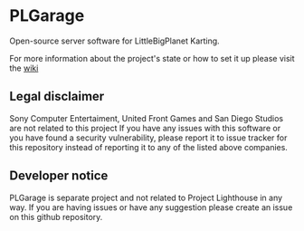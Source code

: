 # PLGarage
Open-source server software for LittleBigPlanet Karting.

For more information about the project's state or how to set it up please visit the [wiki](https://github.com/jackcaver/PLGarage/wiki)

## Legal disclaimer
Sony Computer Entertaiment, United Front Games and San Diego Studios are not related to this project
If you have any issues with this software or you have found a security vulnerability, please report it to issue tracker for this repository instead of reporting it to any of the listed above companies.

## Developer notice
PLGarage is separate project and not related to Project Lighthouse in any way.
If you are having issues or have any suggestion please create an issue on this github repository.